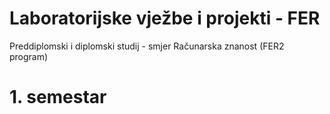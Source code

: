 # Laboratorijske vježbe i projekti  - FER

Preddiplomski i diplomski studij - smjer Računarska znanost (FER2 program)

# 1. semestar
